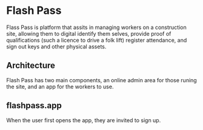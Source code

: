 # Flash Pass

Flass Pass is platform that assits in managing workers on a construction site, allowing them to digital identify them selves, provide proof of qualifications (such a licence to drive a folk lift) register attendance, and sign out keys and other physical assets.

## Architecture

Flash Pass has two main components, an online admin area for those runing the site, and an app for the workers to use.

## flashpass.app

When the user first opens the app, they are invited to sign up.
